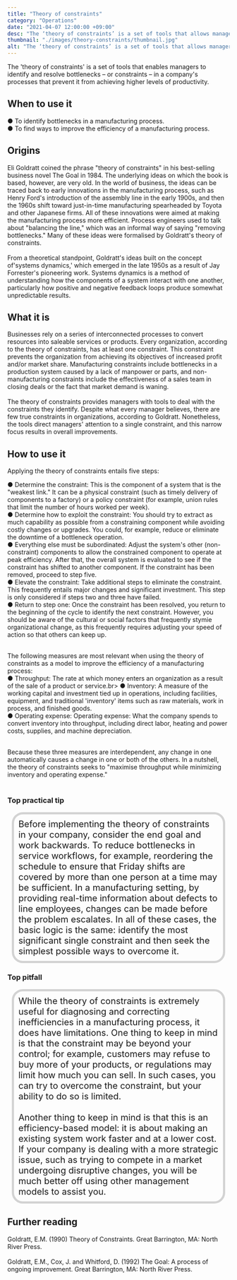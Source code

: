 ```yaml
---
title: "Theory of constraints"
category: "Operations"
date: "2021-04-07 12:00:00 +09:00"
desc: "The ‘theory of constraints’ is a set of tools that allows managers to identify and resolve the bottlenecks – or constraints – in a firm’s processes that hold it back from achieving higher productivity levels"
thumbnail: "./images/theory-constraints/thumbnail.jpg"
alt: "The ‘theory of constraints’ is a set of tools that allows managers to identify and resolve the bottlenecks – or constraints – in a firm’s processes that hold it back from achieving higher productivity levels."
---
```



The 'theory of constraints' is a set of tools that enables managers to identify and resolve bottlenecks – or constraints – in a company's processes that prevent it from achieving higher levels of productivity. <br>

## When to use it

● To identify bottlenecks in a manufacturing process.<br>
● To find ways to improve the efficiency of a manufacturing process.<br>

## Origins
Eli Goldratt coined the phrase "theory of constraints" in his best-selling business novel The Goal in 1984. The underlying ideas on which the book is based, however, are very old. In the world of business, the ideas can be traced back to early innovations in the manufacturing process, such as Henry Ford's introduction of the assembly line in the early 1900s, and then the 1960s shift toward just-in-time manufacturing spearheaded by Toyota and other Japanese firms. All of these innovations were aimed at making the manufacturing process more efficient. Process engineers used to talk about "balancing the line," which was an informal way of saying "removing bottlenecks." Many of these ideas were formalised by Goldratt's theory of constraints.
<br><br>
From a theoretical standpoint, Goldratt's ideas built on the concept of'systems dynamics,' which emerged in the late 1950s as a result of Jay Forrester's pioneering work. Systems dynamics is a method of understanding how the components of a system interact with one another, particularly how positive and negative feedback loops produce somewhat unpredictable results. <br>

## What it is
Businesses rely on a series of interconnected processes to convert resources into saleable services or products. Every organization, according to the theory of constraints, has at least one constraint. This constraint prevents the organization from achieving its objectives of increased profit and/or market share. Manufacturing constraints include bottlenecks in a production system caused by a lack of manpower or parts, and non-manufacturing constraints include the effectiveness of a sales team in closing deals or the fact that market demand is waning. <br><br>
The theory of constraints provides managers with tools to deal with the constraints they identify. Despite what every manager believes, there are few true constraints in organizations, according to Goldratt. Nonetheless, the tools direct managers' attention to a single constraint, and this narrow focus results in overall improvements. <br>

## How to use it
Applying the theory of constraints entails five steps:

● Determine the constraint: This is the component of a system that is the "weakest link." It can be a physical constraint (such as timely delivery of components to a factory) or a policy constraint (for example, union rules that limit the number of hours worked per week). <br>
● Determine how to exploit the constraint: You should try to extract as much capability as possible from a constraining component while avoiding costly changes or upgrades. You could, for example, reduce or eliminate the downtime of a bottleneck operation. <br>
● Everything else must be subordinated: Adjust the system's other (non-constraint) components to allow the constrained component to operate at peak efficiency. After that, the overall system is evaluated to see if the constraint has shifted to another component. If the constraint has been removed, proceed to step five. <br>
● Elevate the constraint: Take additional steps to eliminate the constraint. This frequently entails major changes and significant investment. This step is only considered if steps two and three have failed. <br>
● Return to step one: Once the constraint has been resolved, you return to the beginning of the cycle to identify the next constraint. However, you should be aware of the cultural or social factors that frequently stymie organizational change, as this frequently requires adjusting your speed of action so that others can keep up. <br><br>

The following measures are most relevant when using the theory of constraints as a model to improve the efficiency of a manufacturing process: <br>
● Throughput: The rate at which money enters an organization as a result of the sale of a product or service.br>
● Inventory: A measure of the working capital and investment tied up in operations, including facilities, equipment, and traditional 'inventory' items such as raw materials, work in process, and finished goods.
<br>
● Operating expense: Operating expense: What the company spends to convert inventory into throughput, including direct labor, heating and power costs, supplies, and machine depreciation. <br><br>

Because these three measures are interdependent, any change in one automatically causes a change in one or both of the others. In a nutshell, the theory of constraints seeks to "maximise throughput while minimizing inventory and operating expense." <br><br>

### Top practical tip
<div style="background:transparent;
            border-radius: 25px; 
            font-size: 20px; 
            padding: 10px; 
            border: 5px solid lightgray; 
            margin: 10px;">Before implementing the theory of constraints in your company, consider the end goal and work backwards. To reduce bottlenecks in service workflows, for example, reordering the schedule to ensure that Friday shifts are covered by more than one person at a time may be sufficient. In a manufacturing setting, by providing real-time information about defects to line employees, changes can be made before the problem escalates. In all of these cases, the basic logic is the same: identify the most significant single constraint and then seek the simplest possible ways to overcome it.<br></div>

### Top pitfall
<div style="background:transparent;
            border-radius: 25px; 
            font-size: 20px; 
            padding: 10px; 
            border: 5px solid lightgray; 
            margin: 10px;">
While the theory of constraints is extremely useful for diagnosing and correcting inefficiencies in a manufacturing process, it does have limitations. One thing to keep in mind is that the constraint may be beyond your control; for example, customers may refuse to buy more of your products, or regulations may limit how much you can sell. In such cases, you can try to overcome the constraint, but your ability to do so is limited. <br><br>
Another thing to keep in mind is that this is an efficiency-based model: it is about making an existing system work faster and at a lower cost. If your company is dealing with a more strategic issue, such as trying to compete in a market undergoing disruptive changes, you will be much better off using other management models to assist you. <br></div>

## Further reading
Goldratt, E.M. (1990) Theory of Constraints. Great Barrington, MA: North River Press.<br><br>
Goldratt, E.M., Cox, J. and Whitford, D. (1992) The Goal: A process of ongoing improvement. Great Barrington, MA: North River Press.<br><br>
